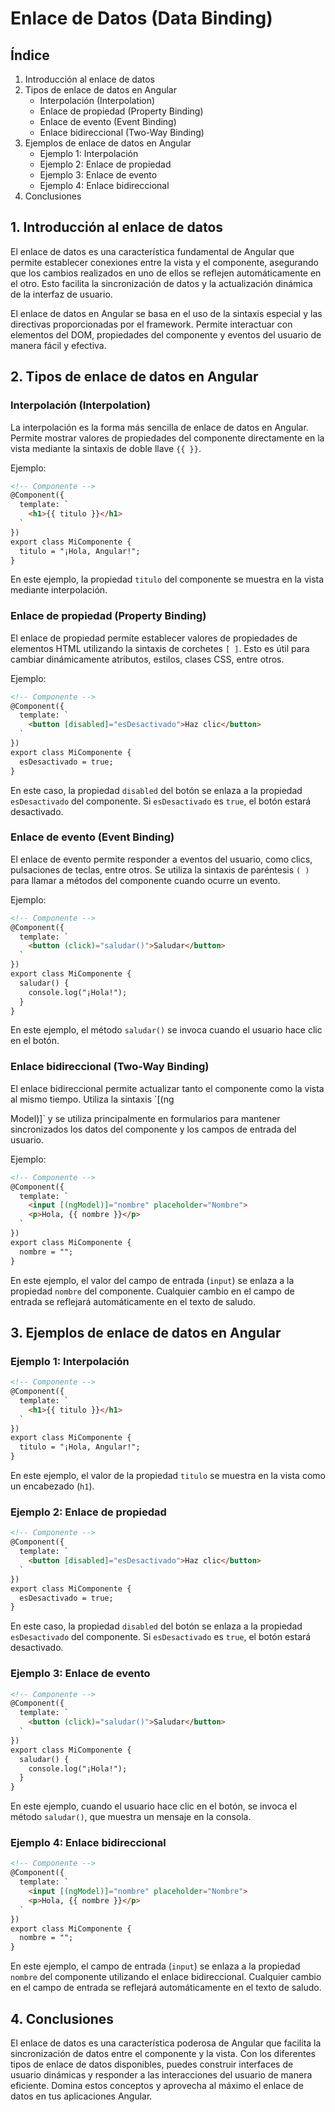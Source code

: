 # Enlace de Datos (Data Binding)

## Índice

1. Introducción al enlace de datos
2. Tipos de enlace de datos en Angular
   - Interpolación (Interpolation)
   - Enlace de propiedad (Property Binding)
   - Enlace de evento (Event Binding)
   - Enlace bidireccional (Two-Way Binding)
3. Ejemplos de enlace de datos en Angular
   - Ejemplo 1: Interpolación
   - Ejemplo 2: Enlace de propiedad
   - Ejemplo 3: Enlace de evento
   - Ejemplo 4: Enlace bidireccional
4. Conclusiones

## 1. Introducción al enlace de datos

El enlace de datos es una característica fundamental de Angular que permite establecer conexiones entre la vista y el componente, asegurando que los cambios realizados en uno de ellos se reflejen automáticamente en el otro. Esto facilita la sincronización de datos y la actualización dinámica de la interfaz de usuario.

El enlace de datos en Angular se basa en el uso de la sintaxis especial y las directivas proporcionadas por el framework. Permite interactuar con elementos del DOM, propiedades del componente y eventos del usuario de manera fácil y efectiva.

## 2. Tipos de enlace de datos en Angular

### Interpolación (Interpolation)

La interpolación es la forma más sencilla de enlace de datos en Angular. Permite mostrar valores de propiedades del componente directamente en la vista mediante la sintaxis de doble llave `{{ }}`. 

Ejemplo:

```html
<!-- Componente -->
@Component({
  template: `
    <h1>{{ titulo }}</h1>
  `
})
export class MiComponente {
  titulo = "¡Hola, Angular!";
}
```

En este ejemplo, la propiedad `titulo` del componente se muestra en la vista mediante interpolación.

### Enlace de propiedad (Property Binding)

El enlace de propiedad permite establecer valores de propiedades de elementos HTML utilizando la sintaxis de corchetes `[ ]`. Esto es útil para cambiar dinámicamente atributos, estilos, clases CSS, entre otros. 

Ejemplo:

```html
<!-- Componente -->
@Component({
  template: `
    <button [disabled]="esDesactivado">Haz clic</button>
  `
})
export class MiComponente {
  esDesactivado = true;
}
```

En este caso, la propiedad `disabled` del botón se enlaza a la propiedad `esDesactivado` del componente. Si `esDesactivado` es `true`, el botón estará desactivado.

### Enlace de evento (Event Binding)

El enlace de evento permite responder a eventos del usuario, como clics, pulsaciones de teclas, entre otros. Se utiliza la sintaxis de paréntesis `( )` para llamar a métodos del componente cuando ocurre un evento.

Ejemplo:

```html
<!-- Componente -->
@Component({
  template: `
    <button (click)="saludar()">Saludar</button>
  `
})
export class MiComponente {
  saludar() {
    console.log("¡Hola!");
  }
}
```

En este ejemplo, el método `saludar()` se invoca cuando el usuario hace clic en el botón.

### Enlace bidireccional (Two-Way Binding)

El enlace bidireccional permite actualizar tanto el componente como la vista al mismo tiempo. Utiliza la sintaxis `[(ng

Model)]` y se utiliza principalmente en formularios para mantener sincronizados los datos del componente y los campos de entrada del usuario.

Ejemplo:

```html
<!-- Componente -->
@Component({
  template: `
    <input [(ngModel)]="nombre" placeholder="Nombre">
    <p>Hola, {{ nombre }}</p>
  `
})
export class MiComponente {
  nombre = "";
}
```

En este ejemplo, el valor del campo de entrada (`input`) se enlaza a la propiedad `nombre` del componente. Cualquier cambio en el campo de entrada se reflejará automáticamente en el texto de saludo.

## 3. Ejemplos de enlace de datos en Angular

### Ejemplo 1: Interpolación

```html
<!-- Componente -->
@Component({
  template: `
    <h1>{{ titulo }}</h1>
  `
})
export class MiComponente {
  titulo = "¡Hola, Angular!";
}
```

En este ejemplo, el valor de la propiedad `titulo` se muestra en la vista como un encabezado (`h1`).

### Ejemplo 2: Enlace de propiedad

```html
<!-- Componente -->
@Component({
  template: `
    <button [disabled]="esDesactivado">Haz clic</button>
  `
})
export class MiComponente {
  esDesactivado = true;
}
```

En este caso, la propiedad `disabled` del botón se enlaza a la propiedad `esDesactivado` del componente. Si `esDesactivado` es `true`, el botón estará desactivado.

### Ejemplo 3: Enlace de evento

```html
<!-- Componente -->
@Component({
  template: `
    <button (click)="saludar()">Saludar</button>
  `
})
export class MiComponente {
  saludar() {
    console.log("¡Hola!");
  }
}
```

En este ejemplo, cuando el usuario hace clic en el botón, se invoca el método `saludar()`, que muestra un mensaje en la consola.

### Ejemplo 4: Enlace bidireccional

```html
<!-- Componente -->
@Component({
  template: `
    <input [(ngModel)]="nombre" placeholder="Nombre">
    <p>Hola, {{ nombre }}</p>
  `
})
export class MiComponente {
  nombre = "";
}
```

En este ejemplo, el campo de entrada (`input`) se enlaza a la propiedad `nombre` del componente utilizando el enlace bidireccional. Cualquier cambio en el campo de entrada se reflejará automáticamente en el texto de saludo.

## 4. Conclusiones

El enlace de datos es una característica poderosa de Angular que facilita la sincronización de datos entre el componente y la vista. Con los diferentes tipos de enlace de datos disponibles, puedes construir interfaces de usuario dinámicas y responder a las interacciones del usuario de manera eficiente. Domina estos conceptos y aprovecha al máximo el enlace de datos en tus aplicaciones Angular.
